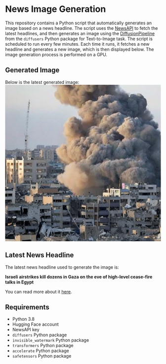 # News Image Generation
This repository contains a Python script that automatically generates an image based on a news headline. The script uses the [NewsAPI](https://newsapi.org/) to fetch the latest headlines, and then generates an image using the [DiffusionPipeline](https://github.com/huggingface/diffusers) from the `diffusers` Python package for Text-to-Image task.
The script is scheduled to run every few minutes. Each time it runs, it fetches a new headline and generates a new image, which is then displayed below. The image generation process is performed on a GPU.

## Generated Image
Below is the latest generated image:
![Generated Image](image.png)

## Latest News Headline
The latest news headline used to generate the image is:

**Israeli airstrikes kill dozens in Gaza on the eve of high-level cease-fire talks in Egypt**

You can read more about it [here](https://news.google.com/rss/articles/CBMipwFBVV95cUxNajF6Q2I1SFpMbWFCM0ZaMTlWQ0M5amp4aEIzU01udnZuSTBXWFVlNXVnandobjhtcXl2Sm9zWjl6XzMyb1NCUjFJUXVPSnhDdFBYbTZ1RmQ4cE9Yc25ETkp3WjhEMXNqY0VhTGwxSVpHZ3YzbXlxNnVXbEluSGtFa3VVelVhRnM2SEtqRm9NT2RQTmg1cllOTXFCcHQ5Uk9SYUN2WVRnSQ?oc=5).

## Requirements
- Python 3.8
- Hugging Face account
- NewsAPI key
- `diffusers` Python package
- `invisible_watermark` Python package
- `transformers` Python package
- `accelerate` Python package
- `safetensors` Python package
